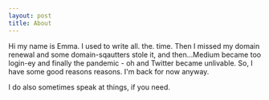 ```yaml
---
layout: post
title: About
---
```


Hi my name is Emma. I used to write all. the. time.  Then I missed my domain renewal and some domain-sqautters stole it, and then...Medium became too login-ey and finally the pandemic - oh and Twitter became unlivable.  So, I have some good reasons reasons.  I'm back for now anyway.

I do also sometimes speak at things, if you need.
